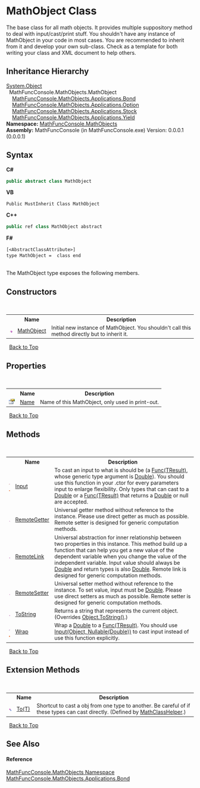 # MathObject Class
 

The base class for all math objects. It provides multiple suppository method to deal with input/cast/print stuff. You shouldn't have any instance of MathObject in your code in most cases. You are recommended to inherit from it and develop your own sub-class. Check  as a template for both writing your class and XML document to help others.


## Inheritance Hierarchy
<a href="http://msdn2.microsoft.com/en-us/library/e5kfa45b" target="_blank">System.Object</a><br />&nbsp;&nbsp;MathFuncConsole.MathObjects.MathObject<br />&nbsp;&nbsp;&nbsp;&nbsp;<a href="825e26af-6be9-7340-3b39-9cea3691afc1">MathFuncConsole.MathObjects.Applications.Bond</a><br />&nbsp;&nbsp;&nbsp;&nbsp;<a href="03a5ddd0-9c60-07f4-42e6-a2afd39c4365">MathFuncConsole.MathObjects.Applications.Option</a><br />&nbsp;&nbsp;&nbsp;&nbsp;<a href="1df39166-cdbc-ea41-0f5d-56de5e09158b">MathFuncConsole.MathObjects.Applications.Stock</a><br />&nbsp;&nbsp;&nbsp;&nbsp;<a href="cf21bca7-6798-93de-434e-72a827d05327">MathFuncConsole.MathObjects.Applications.Yield</a><br />
**Namespace:**&nbsp;<a href="8745ab18-90ba-9b9b-5ed1-279bdfc5b1d4">MathFuncConsole.MathObjects</a><br />**Assembly:**&nbsp;MathFuncConsole (in MathFuncConsole.exe) Version: 0.0.0.1 (0.0.0.1)

## Syntax

**C#**<br />
``` C#
public abstract class MathObject
```

**VB**<br />
``` VB
Public MustInherit Class MathObject
```

**C++**<br />
``` C++
public ref class MathObject abstract
```

**F#**<br />
``` F#
[<AbstractClassAttribute>]
type MathObject =  class end
```

<br />
The MathObject type exposes the following members.


## Constructors
&nbsp;<table><tr><th></th><th>Name</th><th>Description</th></tr><tr><td>![Public method](media/pubmethod.gif "Public method")</td><td><a href="2a3787bc-cddc-9016-1730-154a7b455749">MathObject</a></td><td>
Initial new instance of MathObject. You shouldn't call this method directly but to inherit it.</td></tr></table>&nbsp;
<a href="#mathobject-class">Back to Top</a>

## Properties
&nbsp;<table><tr><th></th><th>Name</th><th>Description</th></tr><tr><td>![Public property](media/pubproperty.gif "Public property")</td><td><a href="7c6d74af-467f-3271-ca40-a41261eb9865">Name</a></td><td>
Name of this MathObject, only used in print-out.</td></tr></table>&nbsp;
<a href="#mathobject-class">Back to Top</a>

## Methods
&nbsp;<table><tr><th></th><th>Name</th><th>Description</th></tr><tr><td>![Protected method](media/protmethod.gif "Protected method")![Static member](media/static.gif "Static member")</td><td><a href="23c83275-ce6e-daab-7df4-4a3496371af4">Input</a></td><td>
To cast an input to what is should be (a <a href="http://msdn2.microsoft.com/en-us/library/bb534960" target="_blank">Func(TResult)</a>, whose generic type argument is <a href="http://msdn2.microsoft.com/en-us/library/643eft0t" target="_blank">Double</a>). You should use this function in your .ctor for every parameters input to enlarge flexibility. Only types that can cast to a <a href="http://msdn2.microsoft.com/en-us/library/643eft0t" target="_blank">Double</a> or a <a href="http://msdn2.microsoft.com/en-us/library/bb534960" target="_blank">Func(TResult)</a> that returns a <a href="http://msdn2.microsoft.com/en-us/library/643eft0t" target="_blank">Double</a> or null are accepted.</td></tr><tr><td>![Public method](media/pubmethod.gif "Public method")</td><td><a href="090965dd-a373-63b1-08c1-bc38738ea2ad">RemoteGetter</a></td><td>
Universal getter method without reference to the instance. Please use direct getter as much as possible. Remote setter is designed for generic computation methods.</td></tr><tr><td>![Public method](media/pubmethod.gif "Public method")</td><td><a href="f27fefd1-791f-1bb1-3e1e-c8d33f566812">RemoteLink</a></td><td>
Universal abstraction for inner relationship between two properties in this instance. This method build up a function that can help you get a new value of the dependent variable when you change the value of the independent variable. Input value should always be <a href="http://msdn2.microsoft.com/en-us/library/643eft0t" target="_blank">Double</a> and return types is also <a href="http://msdn2.microsoft.com/en-us/library/643eft0t" target="_blank">Double</a>. Remote link is designed for generic computation methods.</td></tr><tr><td>![Public method](media/pubmethod.gif "Public method")</td><td><a href="9549b6b3-3f98-bc2d-f2fe-10355f8d5464">RemoteSetter</a></td><td>
Universal setter method without reference to the instance. To set value, input must be <a href="http://msdn2.microsoft.com/en-us/library/643eft0t" target="_blank">Double</a>. Please use direct setters as much as possible. Remote setter is designed for generic computation methods.</td></tr><tr><td>![Public method](media/pubmethod.gif "Public method")</td><td><a href="da420a04-08e1-4ec7-b29f-b8446ae7263d">ToString</a></td><td>
Returns a string that represents the current object.
 (Overrides <a href="http://msdn2.microsoft.com/en-us/library/7bxwbwt2" target="_blank">Object.ToString()</a>.)</td></tr><tr><td>![Private method](media/privmethod.gif "Private method")![Static member](media/static.gif "Static member")</td><td><a href="813cb774-c61c-aad9-2c5d-fa927b887ba8">Wrap</a></td><td>
Wrap a <a href="http://msdn2.microsoft.com/en-us/library/643eft0t" target="_blank">Double</a> to a <a href="http://msdn2.microsoft.com/en-us/library/bb534960" target="_blank">Func(TResult)</a>. You should use <a href="23c83275-ce6e-daab-7df4-4a3496371af4">Input(Object, Nullable(Double))</a> to cast input instead of use this function explicitly.</td></tr></table>&nbsp;
<a href="#mathobject-class">Back to Top</a>

## Extension Methods
&nbsp;<table><tr><th></th><th>Name</th><th>Description</th></tr><tr><td>![Public Extension Method](media/pubextension.gif "Public Extension Method")</td><td><a href="718ec2ab-e890-7d30-f161-f5a9ecf2f0b3">To(T)</a></td><td>
Shortcut to cast a obj from one type to another. Be careful of if these types can cast directly.
 (Defined by <a href="f8375fff-6215-8a0d-083f-b42a5658e465">MathClassHelper</a>.)</td></tr></table>&nbsp;
<a href="#mathobject-class">Back to Top</a>

## See Also


#### Reference
<a href="8745ab18-90ba-9b9b-5ed1-279bdfc5b1d4">MathFuncConsole.MathObjects Namespace</a><br /><a href="825e26af-6be9-7340-3b39-9cea3691afc1">MathFuncConsole.MathObjects.Applications.Bond</a><br />